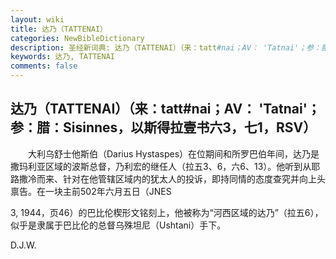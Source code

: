```yaml
---
layout: wiki
title: 达乃（TATTENAI）
categories: NewBibleDictionary
description: 圣经新词典: 达乃（TATTENAI）（来：tatt#nai；AV： 'Tatnai'；参：腊：Sisinnes，以斯得拉壹书六3，七1，RSV）
keywords: 达乃, TATTENAI
comments: false
---
```


## 达乃（TATTENAI）（来：tatt#nai；AV： 'Tatnai'；参：腊：Sisinnes，以斯得拉壹书六3，七1，RSV）

　　大利乌舒士他斯伯（Darius Hystaspes）在位期间和所罗巴伯年间，达乃是撒玛利亚区域的波斯总督，乃利宏的继任人（拉五3、6，六6、13）。他听到从耶路撒冷而来、针对在他管辖区域内的犹太人的投诉，即持同情的态度查究并向上头禀告。在一块主前502年六月五日（JNES

3, 1944，页46）的巴比伦楔形文铭刻上，他被称为“河西区域的达乃”（拉五6），似乎是隶属于巴比伦的总督乌殊坦尼（Ushtani）手下。

D.J.W.









